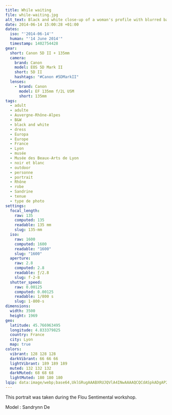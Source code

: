 ```yaml
---
title: While waiting
file: while-waiting.jpg
alt_text: Black and white close-up of a woman's profile with blurred background.
date: 2014-06-14 15:00:28 +01:00
dates:
  iso: "'2014-06-14'"
  human: "'14 June 2014'"
  timestamp: 1402754428
gear:
  short: Canon 5D II + 135mm
  camera:
    brand: Canon
    model: EOS 5D Mark II
    short: 5D II
    hashtags: "#Canon #5DMarkII"
  lenses:
    - brand: Canon
      model: EF 135mm f/2L USM
      short: 135mm
tags:
  - adult
  - adulte
  - Auvergne-Rhône-Alpes
  - B&W
  - black and white
  - dress
  - Europa
  - Europe
  - France
  - Lyon
  - musée
  - Musée des Beaux-Arts de Lyon
  - noir et blanc
  - outdoor
  - personne
  - portrait
  - Rhône
  - robe
  - Sandrine
  - tenue
  - type de photo
settings:
  focal_length:
    raw: 135
    computed: 135
    readable: 135 mm
    slug: 135-mm
  iso:
    raw: 1600
    computed: 1600
    readable: "1600"
    slug: "1600"
  aperture:
    raw: 2.8
    computed: 2.8
    readable: ƒ/2.8
    slug: f-2-8
  shutter_speed:
    raw: 0.00125
    computed: 0.00125
    readable: 1/800 s
    slug: 1-800-s
dimensions:
  width: 3500
  height: 1969
geo:
  latitude: 45.766963495
  longitude: 4.833379825
  country: France
  city: Lyon
  map: true
colors:
  vibrant: 128 128 128
  darkVibrant: 66 66 66
  lightVibrant: 189 189 189
  muted: 132 132 132
  darkMuted: 68 68 68
  lightMuted: 180 180 180
lqip: data:image/webp;base64,UklGRugAAABXRUJQVlA4INwAAAAQCQCdASpkADgAP2mixVizv7+qNJVbM/AtCWkAAIu/mIwhP+Gs5+Oc1LLveshJmeoD9+FgdbW9eFqD0Ot/rVaVy5MS1K9uFqrld8ivaYkjIAAA/hEkHTzHvOROkZX4XzlzD3SiExxEX1fMLphJm9Uq5ZQVxcNO4Q8+mIcAi3zQVg/wWwnQw3F0E8ydLmMkkkhvNGdaM3M8eytgCmSC47aDZmAQLhmaKIREGBtS14oYeCPHCLjt/suv8rezk2jCtdxjKj4eb7UWST8VlqG+AX8dCwws6Wn66KviIAAA
---
```


This portrait was taken during the Flou Sentimental workshop.

Model : Sandrynn De
